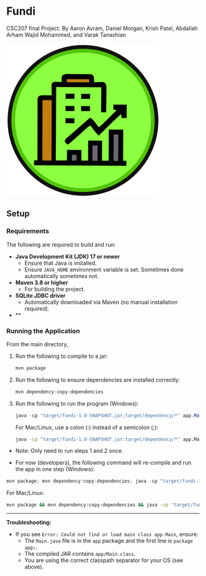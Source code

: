 # Fundi

CSC207 final Project.
By Aaron Avram, Daniel Morgan, Krish Patel, Abdallah Arham Wajid Mohammed, and Varak Tanashian

![Logo](resources/logo.png)

## Setup

### Requirements

The following are required to build and run:

- **Java Development Kit (JDK) 17 or newer**
  - Ensure that Java is installed.
  - Ensure `JAVA_HOME` environment variable is set. Sometimes done automatically sometimes not.
- **Maven 3.8 or higher**
  - For building the project.
- **SQLite JDBC driver**
  - Automatically downloaded via Maven (no manual installation required).
- **

### Running the Application

From the main directory,

1. Run the following to compile to a jar:

    ```powershell
    mvn package
    ```

2. Run the following to ensure dependencies are installed correctly:

    ```powershell
    mvn dependency:copy-dependencies
    ```

3. Run the following to run the program (Windows):

    ```powershell
    java -cp "target/fundi-1.0-SNAPSHOT.jar;target/dependency/*" app.Main
    ```

   For Mac/Linux, use a colon (:) instead of a semicolon (;):

    ```bash
    java -cp "target/fundi-1.0-SNAPSHOT.jar:target/dependency/*" app.Main
    ```

- Note: Only need to run steps 1 and 2 once.

- For now (developers), the following command will re-compile and run the app in one step (Windows):

```powershell
mvn package; mvn dependency:copy-dependencies; java -cp "target/fundi-1.0-SNAPSHOT.jar;target/dependency/*" app.Main;
```

For Mac/Linux:

```bash
mvn package && mvn dependency:copy-dependencies && java -cp "target/fundi-1.0-SNAPSHOT.jar:target/dependency/*" app.Main
```

---

**Troubleshooting:**

- If you see `Error: Could not find or load main class app.Main`, ensure:
  - The `Main.java` file is in the `app` package and the first line is `package app;`.
  - The compiled JAR contains `app/Main.class`.
  - You are using the correct classpath separator for your OS (see above).
